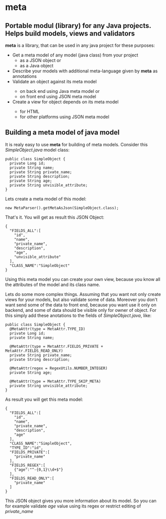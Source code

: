 meta
====

Portable modul (library) for any Java projects. Helps build models, views and validators
----------------------------------------------------------------------------------------

<b>meta</b> is a library, that can be used in any java project for these purposes:
<ul>
  <li> Get a meta model of any model (java class) from your project 
    <ul>
    <li> as a JSON object or</li>
    <li> as a Java object</li>
    </ul>
  </li>
  <li> Describe your models with additional meta-language given by <b>meta</b> as annotations</li>
  <li> Validate an object against its meta model </li>
    <ul>
    <li> on back end using Java meta model or </li>
    <li> on front end using JSON meta model</li>
    </ul>
  <li> Create a view for object depends on its meta model </li>
    <ul>
    <li> for HTML </li>
    <li> for other platforms using JSON meta model</li>
    </ul>
</ul>

Building a meta model of java model
-----------------------------------

It is realy easy to use <b>meta</b> for building of meta models. Consider this <i>SimpleObject.java</i> model class:

    public class SimpleObject {
      private Long id;
      private String name;
      private String private_name;
      private String description;
      private String age;
      private String unvisible_attribute;
    }
Lets create a meta model of this model:

    new MetaParser().getMetaAsJson(SimpleObject.class);
That's it. You will get as result this JSON Object:

    {
      "FIELDS_ALL":[
        "id",
        "name",
        "private_name",
        "description",
        "age",
        "unvisible_attribute"
      ],
      "CLASS_NAME":"SimpleObject"
    }

Using this meta model you can create your own view, because you know all the attributes of the model and its class name. 

Lets do some more complex things. Assuming that you want not only create views for your models, but also validate some of data. Moreover you don't want send some of the data to front end, because you want use it only on backend, and some of data should be visible only for owner of object. For this simply add these anotations to the fields of <i>SimpleObject.java</i>, like:

    public class SimpleObject {
      @MetaAttr(type = MetaAttr.TYPE_ID)
      private Long id;
      private String name;
      
      @MetaAttr(type = MetaAttr.FIELDS_PRIVATE + MetaAttr.FIELDS_READ_ONLY)
      private String private_name;
      private String description;
      
      @MetaAttr(regex = RegexUtils.NUMBER_INTEGER)
      private String age;
      
      @MetaAttr(type = MetaAttr.TYPE_SKIP_META)
      private String unvisible_attribute;
    }
    
As result you will get this meta model:

    {
      "FIELDS_ALL":[
        "id",
        "name",
        "private_name",
        "description",
        "age"
      ],
      "CLASS_NAME":"SimpleObject",
      "TYPE_ID":"id",
      "FIELDS_PRIVATE":[
        "private_name"
      ],
      "FIELDS_REGEX":[
        {"age":"^-{0,1}\\d+$"}
      ],
      "FIELDS_READ_ONLY":[
        "private_name"
      ]
    }
This JSON object gives you more information about its model. So you can for example validate <i>age</i> value using its regex or restrict editing of <i>private_name</i>
